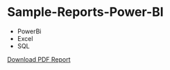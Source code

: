# Sample-Reports-Power-BI

- PowerBi
- Excel
- SQL

[Download PDF Report](https://github.com/DeepikaRaghav/Sample-Reports-Power-BI/raw/main/Netflix%20Dashboard.pdf)
